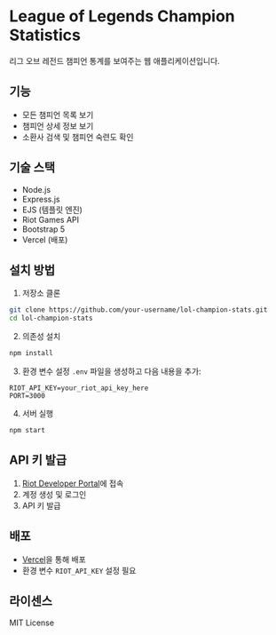 # League of Legends Champion Statistics

리그 오브 레전드 챔피언 통계를 보여주는 웹 애플리케이션입니다.

## 기능

- 모든 챔피언 목록 보기
- 챔피언 상세 정보 보기
- 소환사 검색 및 챔피언 숙련도 확인

## 기술 스택

- Node.js
- Express.js
- EJS (템플릿 엔진)
- Riot Games API
- Bootstrap 5
- Vercel (배포)

## 설치 방법

1. 저장소 클론
```bash
git clone https://github.com/your-username/lol-champion-stats.git
cd lol-champion-stats
```

2. 의존성 설치
```bash
npm install
```

3. 환경 변수 설정
`.env` 파일을 생성하고 다음 내용을 추가:
```
RIOT_API_KEY=your_riot_api_key_here
PORT=3000
```

4. 서버 실행
```bash
npm start
```

## API 키 발급

1. [Riot Developer Portal](https://developer.riotgames.com/)에 접속
2. 계정 생성 및 로그인
3. API 키 발급

## 배포

- [Vercel](https://vercel.com)을 통해 배포
- 환경 변수 `RIOT_API_KEY` 설정 필요

## 라이센스

MIT License 